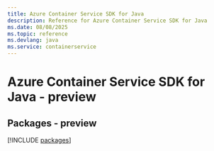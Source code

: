 ```yaml
---
title: Azure Container Service SDK for Java
description: Reference for Azure Container Service SDK for Java
ms.date: 08/08/2025
ms.topic: reference
ms.devlang: java
ms.service: containerservice
---
```

# Azure Container Service SDK for Java - preview
## Packages - preview
[!INCLUDE [packages](container-service-index.md)]